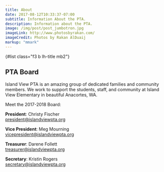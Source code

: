 ```yaml
---
title: About
date: 2017-08-12T10:33:37-07:00
subtitle: Information About the PTA.
description: Information about the PTA.
image: /img/post/post_jumbotron.jpg
imageLink: http://www.photosbyrakan.com/
imageCredit: Photos by Rakan AlDuaij
markup: "mmark"
---
```

{#list class="f3 b lh-title mb2"}
## PTA Board 

Island View PTA is an amazing group of dedicated families and community members. We work to support the students, staff, and community at Island View Elementary in beautiful Anacortes, WA. 

Meet the 2017-2018 Board:

**President**:
Christy Fischer  
[president@islandviewpta.org](mailto:president@islandviewpta.org)

**Vice President**:
Meg Mourning  
[vicepresident@islandviewpta.org](mailto:vicepresident@islandviewpta.org)

**Treasurer**:
Darene Follett  
[treasurer@islandviewpta.org](mailto:treasurer@islandviewpta.org)

**Secretary**:
Kristin Rogers  
[secretary@islandviewpta.org](mailto:secretary@islandviewpta.org)